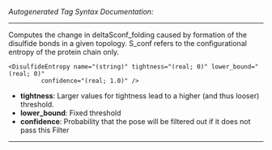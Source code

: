 _Autogenerated Tag Syntax Documentation:_

---
Computes the change in deltaSconf_folding caused by formation of the disulfide bonds in a given topology. S_conf refers to the configurational entropy of the protein chain only.

```
<DisulfideEntropy name="(string)" tightness="(real; 0)" lower_bound="(real; 0)"
         confidence="(real; 1.0)" />
```

-   **tightness**: Larger values for tightness lead to a higher (and thus looser) threshold.
-   **lower_bound**: Fixed threshold
-   **confidence**: Probability that the pose will be filtered out if it does not pass this Filter

---
